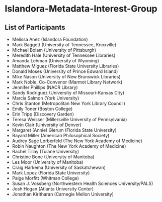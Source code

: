 # Islandora-Metadata-Interest-Group

## List of Participants

* Melissa Anez (Islandora Foundation)
* Mark Baggett (University of Tennessee, Knoxville)
* Michael Bolam (University of Pittsburgh)  
* Meredith Hale (University of Tennessee Libraries)
* Amanda Lehman (University of Wyoming)
* Matthew Miguez (Florida State University Libraries)
* Donald Moses (University of Prince Edward Island)
* Mike Nason (University of New Brunswick Libraries)
* Mark Noble, Co-Convenor (Marmot Library Network)
* Jennifer Phillips (NACR Library)
* Sandy Rodriguez (University of Missouri-Kansas City)
* Marcia Salmon (York University)
* Chris Stanton (Metropolitan New York Library Council)
* Emily Toner (Boston College)
* Erin Tripp (Discovery Garden)
* Teresa Weisser (Millersville University of Pennsylvania)
* Kevin Clair (University of Denver)
* Margaret (Annie) Glerum (Florida State University)
* Bayard Miller (American Philosophical Society)
* Audrey Sage Lorberfeld (The New York Academy of Medicine) 
* Robin Naughton (The New York Academy of Medicine)
* Rachel Tillay (Tulane University)
* Christine Bone (University of Manitoba)
* Les Moor (University of Manitoba)
* Craig Harkema (University of Saskatchewan)
* Mark Lopez (Florida State University)
* Paige Morfitt (Whitman College)
* Susan J. Vossberg (Northwestern Health Sciences University/PALS)
* Josh Hogan (Atlanta University Center)
* Jonathan Kiritharan (Carnegie Mellon University)
